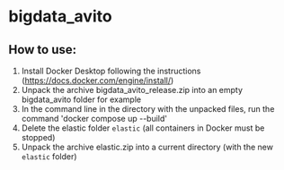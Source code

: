 # bigdata_avito
## How to use: ##
1. Install Docker Desktop following the instructions (https://docs.docker.com/engine/install/)
2. Unpack the archive bigdata_avito_release.zip into an empty bigdata_avito folder for example
3. In the command line in the directory with the unpacked files, run the command 'docker compose up --build'
4. Delete the elastic folder `elastic` (all containers in Docker must be stopped)
5. Unpack the archive elastic.zip into a current directory (with the new `elastic` folder)
